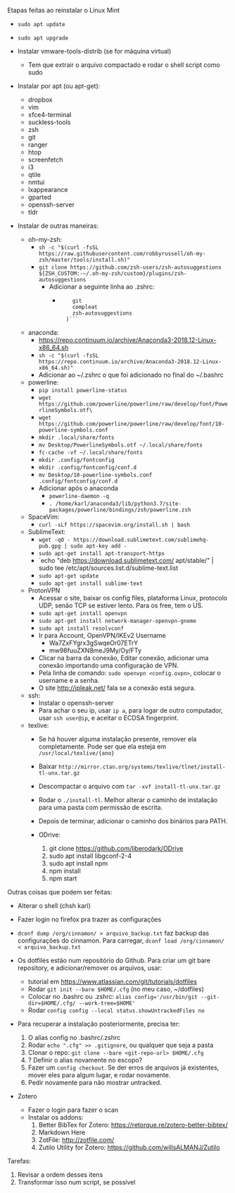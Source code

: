 Etapas feitas ao reinstalar o Linux Mint

* `sudo apt update`
* `sudo apt upgrade`

* Instalar vmware-tools-distrib (se for máquina virtual)
	* Tem que extrair o arquivo compactado e rodar o shell script como sudo


* Instalar por apt (ou apt-get):
	* dropbox
	* vim
	* xfce4-terminal
	* suckless-tools
	* zsh
	* git
	* ranger
	* htop
	* screenfetch
	* i3
	* qtile
	* nmtui
	* lxappearance
	* gparted
	* openssh-server
	* tldr

* Instalar de outras maneiras:
	* oh-my-zsh:
		* `sh -c "$(curl -fsSL https://raw.githubusercontent.com/robbyrussell/oh-my-zsh/master/tools/install.sh)"`
		* `git clone https://github.com/zsh-users/zsh-autosuggestions ${ZSH_CUSTOM:-~/.oh-my-zsh/custom}/plugins/zsh-autosuggestions`
			* Adicionar a seguinte linha ao .zshrc:
				* ```plugins=(
					  git
					  compleat
					  zsh-autosuggestions
					)```
	* anaconda: 
		* https://repo.continuum.io/archive/Anaconda3-2018.12-Linux-x86_64.sh
		* `sh -c "$(curl -fsSL https://repo.continuum.io/archive/Anaconda3-2018.12-Linux-x86_64.sh)"`
		* Adicionar ao ~/.zshrc o que foi adicionado no final do ~/.bashrc
	* powerline:
		* `pip install powerline-status`
		* `wget https://github.com/powerline/powerline/raw/develop/font/PowerlineSymbols.otf\`
		* `wget https://github.com/powerline/powerline/raw/develop/font/10-powerline-symbols.conf`
		* `mkdir .local/share/fonts`
		* `mv Desktop/PowerlineSymbols.otf ~/.local/share/fonts`
		* `fc-cache -vf ~/.local/share/fonts`
		* `mkdir .config/fontconfig`
		* `mkdir .config/fontconfig/conf.d`
		* `mv Desktop/10-powerline-symbols.conf .config/fontconfig/conf.d`
		* Adicionar após o anaconda
			* `powerline-daemon -q`
			* `. /home/karl/anaconda3/lib/python3.7/site-packages/powerline/bindings/zsh/powerline.zsh`
	* SpaceVim:
		* `curl -sLf https://spacevim.org/install.sh | bash`
	* SublimeText:
		* `wget -qO - https://download.sublimetext.com/sublimehq-pub.gpg | sudo apt-key add -`
		* `sudo apt-get install apt-transport-https`
		* `echo "deb https://download.sublimetext.com/ apt/stable/" | sudo tee /etc/apt/sources.list.d/sublime-text.list
		* `sudo apt-get update`
		* `sudo apt-get install sublime-text`
	* ProtonVPN
		* Acessar o site, baixar os config files, plataforma Linux, protocolo UDP, senão TCP se estiver lento. Para os free, tem o US.
		* `sudo apt-get install openvpn`
		* `sudo apt-get install network-manager-openvpn-gnome`
		* `sudo apt install resolvconf`
		* Ir para Account, OpenVPN/IKEv2 Username
			* Wa7ZxFYgrx3gSwqeOr07ETrY
			* mw98fuuZXN8meJ9My/Oy/FTy
		* Clicar na barra da conexão, Editar conexão, adicionar uma conexão importando uma configuração de VPN.
		* Pela linha de comando: `sudo openvpn <config.ovpn>`, colocar o username e a senha.
		* O site http://ipleak.net/ fala se a conexão está segura.
	* ssh:
		* Instalar o openssh-server
		* Para achar o seu ip, usar `ip a`, para logar de outro computador, usar `ssh user@ip`, e aceitar o ECDSA fingerprint.
	* texlive:
	    * Se há houver alguma instalação presente, remover ela completamente. Pode ser que ela esteja em `/usr/local/texlive/{ano}`
	    * Baixar `http://mirror.ctan.org/systems/texlive/tlnet/install-tl-unx.tar.gz`
	    * Descompactar o arquivo com `tar -xvf install-tl-unx.tar.gz`
	    * Rodar o `./install-tl`. Melhor alterar o caminho de instalação para uma pasta com permissão de escrita.
	    * Depois de terminar, adicionar o caminho dos binários para PATH.

        * ODrive:
            1. git clone https://github.com/liberodark/ODrive
            2. sudo apt install libgconf-2-4
            3. sudo apt install npm
            4. npm install
            5. npm start


Outras coisas que podem ser feitas:

* Alterar o shell (chsh karl)
* Fazer login no firefox pra trazer as configurações
* `dconf dump /org/cinnamon/ > arquivo_backup.txt` faz backup das configurações do cinnamon. Para carregar, `dconf load /org/cinnamon/ < arquivo_backup.txt`

* Os dotfiles estão num repositório do Github. Para criar um git bare repository, e adicionar/remover os arquivos, usar:
	* tutorial em https://www.atlassian.com/git/tutorials/dotfiles
	* Rodar `git init --bare $HOME/.cfg` (no meu caso, ~/dotfiles)
	* Colocar no .bashrc ou .zshrc: `alias config='/usr/bin/git --git-dir=$HOME/.cfg/ --work-tree=$HOME'`
	* Rodar `config config --local status.showUntrackedFiles no`

* Para recuperar a instalação posteriormente, precisa ter:
	1. O alias config no .bashrc/.zshrc
	2. Rodar `echo ".cfg" >> .gitignore`, ou qualquer que seja a pasta
	3. Clonar o repo: `git clone --bare <git-repo-url> $HOME/.cfg`
	4. ? Definir o alias novamente no escopo?
	5. Fazer um `config checkout`. Se der erros de arquivos já existentes, mover eles para algum lugar, e rodar novamente.
	6. Pedir novamente para não mostrar untracked. 

* Zotero
	* Fazer o login para fazer o scan
	* Instalar os addons:
		1. Better BibTex for Zotero: https://retorque.re/zotero-better-bibtex/
		2. Markdown Here
		3. ZotFile: http://zotfile.com/
		4. Zutilo Utility for Zotero: https://github.com/willsALMANJ/Zutilo


Tarefas:

1. Revisar a ordem desses itens
2. Transformar isso num script, se possível
